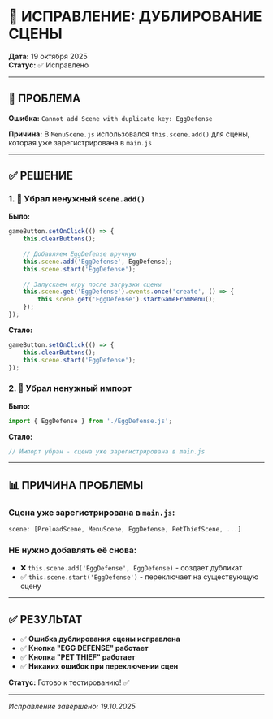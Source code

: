 # 🔄 ИСПРАВЛЕНИЕ: ДУБЛИРОВАНИЕ СЦЕНЫ

**Дата:** 19 октября 2025  
**Статус:** ✅ Исправлено

---

## 🐛 ПРОБЛЕМА

**Ошибка:** `Cannot add Scene with duplicate key: EggDefense`

**Причина:** В `MenuScene.js` использовался `this.scene.add()` для сцены, которая уже зарегистрирована в `main.js`

---

## ✅ РЕШЕНИЕ

### 1. 🔧 Убрал ненужный `scene.add()`

**Было:**
```javascript
gameButton.setOnClick(() => {
    this.clearButtons();
    
    // Добавляем EggDefense вручную
    this.scene.add('EggDefense', EggDefense);
    this.scene.start('EggDefense');
    
    // Запускаем игру после загрузки сцены
    this.scene.get('EggDefense').events.once('create', () => {
        this.scene.get('EggDefense').startGameFromMenu();
    });
});
```

**Стало:**
```javascript
gameButton.setOnClick(() => {
    this.clearButtons();
    this.scene.start('EggDefense');
});
```

### 2. 🔧 Убрал ненужный импорт

**Было:**
```javascript
import { EggDefense } from './EggDefense.js';
```

**Стало:**
```javascript
// Импорт убран - сцена уже зарегистрирована в main.js
```

---

## 📊 ПРИЧИНА ПРОБЛЕМЫ

### Сцена уже зарегистрирована в `main.js`:
```javascript
scene: [PreloadScene, MenuScene, EggDefense, PetThiefScene, ...]
```

### НЕ нужно добавлять её снова:
- ❌ `this.scene.add('EggDefense', EggDefense)` - создает дубликат
- ✅ `this.scene.start('EggDefense')` - переключает на существующую сцену

---

## ✅ РЕЗУЛЬТАТ

- ✅ **Ошибка дублирования сцены исправлена**
- ✅ **Кнопка "EGG DEFENSE" работает**
- ✅ **Кнопка "PET THIEF" работает**
- ✅ **Никаких ошибок при переключении сцен**

**Статус:** Готово к тестированию! ✅

---

*Исправление завершено: 19.10.2025*


